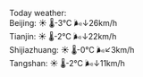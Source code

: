 Today weather:  
Beijing: ☀️   🌡️-3°C 🌬️↓26km/h  
Tianjin: ☀️   🌡️-2°C 🌬️↓22km/h  
Shijiazhuang: ☀️   🌡️-0°C 🌬️↙3km/h  
Tangshan: ☀️   🌡️-2°C 🌬️↓11km/h  
